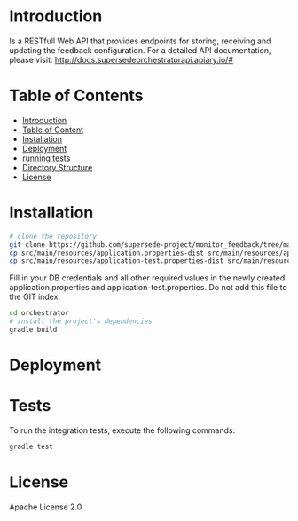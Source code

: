 
# Introduction

Is a RESTfull Web API that provides endpoints for storing, receiving and updating the feedback configuration.
For a detailed API documentation, please visit: http://docs.supersedeorchestratorapi.apiary.io/#

# Table of Contents

- [Introduction](#introduction)
- [Table of Content](#table-of-content)
- [Installation](#installation)
- [Deployment](#deployment)
- [running tests](#tests)
- [Directory Structure](#directory-structure)
- [License](#license)

# Installation

```bash
# clone the repository
git clone https://github.com/supersede-project/monitor_feedback/tree/master/orchestrator
cp src/main/resources/application.properties-dist src/main/resources/application.properties
cp src/main/resources/application-test.properties-dist src/main/resources/application-test.properties
```

Fill in your DB credentials and all other required values in the newly created application.properties and application-test.properties. Do not add this file to the GIT index.

```bash
cd orchestrator
# install the project's dependencies
gradle build
```

# Deployment



# Tests

To run the integration tests, execute the following commands:

```bash
gradle test
```

# License

Apache License 2.0